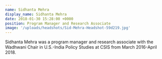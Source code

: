 ```yaml
---
name: Sidhanta Mehra
display_name: Sidhanta Mehra
date: 2018-01-30 15:28:00 +0000
position: Program Manager and Research Associate
image: '/uploads/headshots/Sid-Mehra-Headshot-59d219.jpg'
---
```


Sidhanta Mehra was a program manager and research associate with the Wadhwani Chair in U.S.-India Policy Studies at CSIS from March 2016-April 2018.
